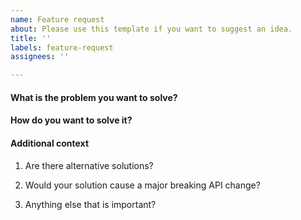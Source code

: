 ```yaml
---
name: Feature request
about: Please use this template if you want to suggest an idea.
title: ''
labels: feature-request
assignees: ''

---
```


#### What is the problem you want to solve?
<!-- And how does it affect you? -->

#### How do you want to solve it?
<!-- If yes, which part of the API? -->

#### Additional context

1. Are there alternative solutions?
<!-- If yes, please elaborate -->   

2. Would your solution cause a major breaking API change?
<!-- If yes, which part of the API? -->

3. Anything else that is important?
